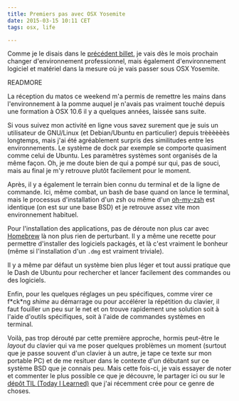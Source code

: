 ```yaml
---
title: Premiers pas avec OSX Yosemite
date: 2015-03-15 10:11 CET
tags: osx, life

---
```

Comme je le disais dans le [précédent billet](/blog/2015/preparation-au-changement), je vais dès le mois prochain changer d'environnement professionnel, mais également d'environnement logiciel et matériel dans la mesure où je vais passer sous OSX Yosemite.

READMORE

La réception du matos ce weekend m'a permis de remettre les mains dans l'environnement à la pomme auquel je n'avais pas vraiment touché depuis une formation à OSX 10.6 il y a quelques années, laissée sans suite.

Si vous suivez mon activité en ligne vous savez surement que je suis un utilisateur de GNU/Linux (et Debian/Ubuntu en particulier) depuis trèèèèèès longtemps, mais j'ai été agréablement surpris des similitudes entre les environnements. Le système de dock par exemple se comporte quasiment comme celui de Ubuntu. Les paramètres systèmes sont organisés de la même façon. Oh, je me doute bien de qui a pompé sur qui, pas de souci, mais au final je m'y retrouve plutôt facilement pour le moment.

Après, il y a également le terrain bien connu du terminal et de la ligne de commande. Ici, même combat, un bash de base quand on lance le terminal, mais le processus d'installation d'un zsh ou même d'un [oh-my-zsh](http://ohmyz.sh) est identique (on est sur une base BSD) et je retrouve assez vite mon environnement habituel.

Pour l'installation des applications, pas de déroute non plus car avec [Homebrew](http://brew.sh) là non plus rien de perturbant. Il y a même une recette pour permettre d'installer des logiciels packagés, et là c'est vraiment le bonheur (même si l'installation d'un `.dmg` est vraiment triviale).

Il y a même par défaut un système bien plus léger et tout aussi pratique que le Dash de Ubuntu pour rechercher et lancer facilement des commandes ou des logiciels.

Enfin, pour les quelques réglages un peu spécifiques, comme virer ce f\*ck\*ng *shime* au démarrage ou pour accélérer la répétition du clavier, il faut fouiller un peu sur le net et on trouve rapidement une solution soit à l'aide d'outils spécifiques, soit à l'aide de commandes systèmes en terminal.

Voilà, pas trop dérouté par cette première approche, hormis peut-être le *layout* du clavier qui va me poser quelques problèmes un moment (surtout que je passe souvent d'un clavier à un autre, je tape ce texte sur mon portable PC) et de me resituer dans le contexte d'un débutant sur ce système BSD que je connais peu. Mais cette fois-ci, je vais essayer de noter et commenter le plus possible ce que je découvre, le partager ici ou sur le [dépôt TIL (Today I Learned)](https://github.com/bobmaerten/TIL.git) que j'ai récemment crée pour ce genre de choses.
